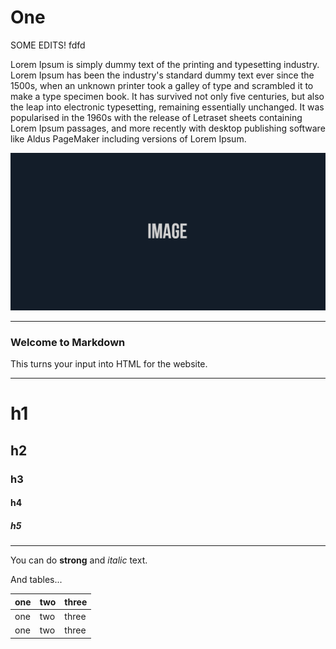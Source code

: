 # One

SOME EDITS! fdfd

Lorem Ipsum is simply dummy text of the printing and typesetting industry. Lorem Ipsum has been the industry's standard dummy text ever since the 1500s, when an unknown
  printer took a galley of type and scrambled it to make a type specimen book. It has survived not only five centuries, but also the leap into electronic typesetting, remaining essentially unchanged. It was popularised in the 1960s with the release of
  Letraset sheets containing Lorem Ipsum passages, and more recently with desktop publishing software like Aldus PageMaker including versions of Lorem Ipsum.


![](/images/thing.jpg)

* * *

### Welcome to Markdown

This turns your input into HTML for the website.

* * *

# h1

## h2

### h3

#### h4

##### h5

* * *

You can do **strong** and _italic_ text.

And tables...

| one | two | three |
| --- | --- | ----- |
| one | two | three |
| one | two | three |
